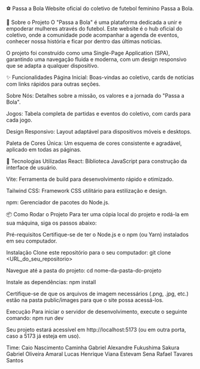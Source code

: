 ⚽ Passa a Bola
Website oficial do coletivo de futebol feminino Passa a Bola.

📖 Sobre o Projeto
O "Passa a Bola" é uma plataforma dedicada a unir e empoderar mulheres através do futebol. Este website é o hub oficial do coletivo, onde a comunidade pode acompanhar a agenda de eventos, conhecer nossa história e ficar por dentro das últimas notícias.

O projeto foi construído como uma Single-Page Application (SPA), garantindo uma navegação fluida e moderna, com um design responsivo que se adapta a qualquer dispositivo.

✨ Funcionalidades
Página Inicial: Boas-vindas ao coletivo, cards de notícias com links rápidos para outras seções.

Sobre Nós: Detalhes sobre a missão, os valores e a jornada do "Passa a Bola".

Jogos: Tabela completa de partidas e eventos do coletivo, com cards para cada jogo.

Design Responsivo: Layout adaptável para dispositivos móveis e desktops.

Paleta de Cores Única: Um esquema de cores consistente e agradável, aplicado em todas as páginas.

🚀 Tecnologias Utilizadas
React: Biblioteca JavaScript para construção da interface de usuário.

Vite: Ferramenta de build para desenvolvimento rápido e otimizado.

Tailwind CSS: Framework CSS utilitário para estilização e design.

npm: Gerenciador de pacotes do Node.js.

📦 Como Rodar o Projeto
Para ter uma cópia local do projeto e rodá-la em sua máquina, siga os passos abaixo:

Pré-requisitos
Certifique-se de ter o Node.js e o npm (ou Yarn) instalados em seu computador.

Instalação
Clone este repositório para o seu computador:
git clone <URL_do_seu_repositorio>

Navegue até a pasta do projeto:
cd nome-da-pasta-do-projeto

Instale as dependências:
npm install

Certifique-se de que os arquivos de imagem necessários (.png, .jpg, etc.) estão na pasta public/images para que o site possa acessá-los.

Execução
Para iniciar o servidor de desenvolvimento, execute o seguinte comando:
npm run dev

Seu projeto estará acessível em http://localhost:5173 (ou em outra porta, caso a 5173 já esteja em uso).

Time:
Caio Nascimento Caminha 
Gabriel Alexandre Fukushima Sakura 
Gabriel Oliveira Amaral
Lucas Henrique Viana Estevam Sena
Rafael Tavares Santos
